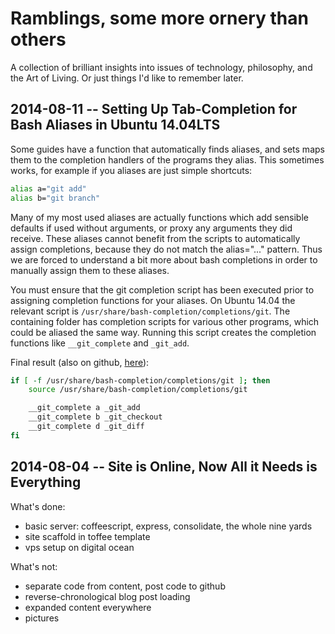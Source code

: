 # Ramblings, some more ornery than others #

A collection of brilliant insights into issues of technology, philosophy, and the Art of Living. Or just things I'd like to remember later.


## 2014-08-11 -- Setting Up Tab-Completion for Bash Aliases in Ubuntu 14.04LTS ##

Some guides have a function that automatically finds aliases, and sets maps them to the completion handlers of the programs they alias.
This sometimes works, for example if you aliases are just simple shortcuts:
```bash
alias a="git add"
alias b="git branch"
```

Many of my most used aliases are actually functions which add sensible defaults if used without arguments, or proxy any arguments they did receive.
These aliases cannot benefit from the scripts to automatically assign completions, because they do not match the alias="..." pattern.
Thus we are forced to understand a bit more about bash completions in order to manually assign them to these aliases.

You must ensure that the git completion script has been executed prior to assigning completion functions for your aliases.
On Ubuntu 14.04 the relevant script is `/usr/share/bash-completion/completions/git`.
The containing folder has completion scripts for various other programs, which could be aliased the same way.
Running this script creates the completion functions like `__git_complete` and `_git_add`.

Final result (also on github, [here](https://github.com/dulrich/scripts/blob/master/aliases.sh#L115)):
```bash
if [ -f /usr/share/bash-completion/completions/git ]; then
	source /usr/share/bash-completion/completions/git

	__git_complete a _git_add
	__git_complete b _git_checkout
	__git_complete d _git_diff
fi
```


## 2014-08-04 -- Site is Online, Now All it Needs is Everything ##

What's done:
* basic server: coffeescript, express, consolidate, the whole nine yards
* site scaffold in toffee template
* vps setup on digital ocean

What's not:
* separate code from content, post code to github
* reverse-chronological blog post loading
* expanded content everywhere
* pictures